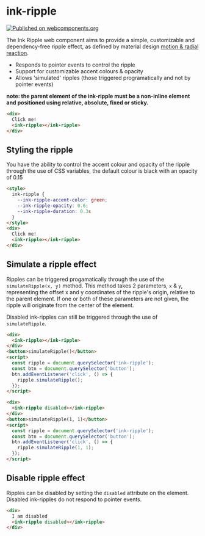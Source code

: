 # ink-ripple

[![Published on webcomponents.org](https://img.shields.io/badge/webcomponents.org-published-blue.svg)](https://www.webcomponents.org/element/alex-saunders/ink-ripple)

The Ink Ripple web component aims to provide a simple, customizable and dependency-free ripple effect, as defined by material design [motion & radial reaction](https://material.io/guidelines/motion/choreography.html#choreography-radial-reaction).

- Responds to pointer events to control the ripple
- Support for customizable accent colours & opacity
- Allows 'simulated' ripples (those triggered programatically and not by pointer events)

**note: the parent element of the ink-ripple must be a non-inline element and positioned using relative, absolute, fixed or sticky.**

<!--
```
<custom-element-demo>
  <template>
    <link rel="stylesheet" href="demo/styles.css">
    <script src="../webcomponentsjs/webcomponents-lite.js"></script>
    <script src="ink-ripple.js"></script>
    <next-code-block></next-code-block>
  </template>
</custom-element-demo>
```
-->
```html
<div>
  Click me!
  <ink-ripple></ink-ripple>
</div>
```

## Styling the ripple

You have the ability to control the accent colour and opacity of the ripple through the use of CSS variables, the default colour is black with an opacity of 0.15

<!--
```
<custom-element-demo>
  <template>
    <link rel="stylesheet" href="demo/styles.css">
    <script src="../webcomponentsjs/webcomponents-lite.js"></script>
    <script src="ink-ripple.js"></script>
    <next-code-block></next-code-block>
  </template>
</custom-element-demo>
```
-->
```html
<style>
  ink-ripple {
    --ink-ripple-accent-color: green;
    --ink-ripple-opacity: 0.6;
    --ink-ripple-duration: 0.3s
  }
</style>
<div>
  Click me!
  <ink-ripple></ink-ripple>
</div>
```

## Simulate a ripple effect

Ripples can be triggered progamatically through the use of the `simulateRipple(x, y)` method. This method takes 2 parameters, `x` & `y`, representing the offset x and y coordinates of the ripple's origin, relative to the parent element. If one or both of these parameters are not given, the ripple will originate from the center of the element.

Disabled ink-ripples can still be triggered through the use of `simulateRipple`.

<!--
```
<custom-element-demo>
  <template>
    <link rel="stylesheet" href="demo/styles.css">
    <script src="../webcomponentsjs/webcomponents-lite.js"></script>
    <script src="ink-ripple.js"></script>
    <next-code-block></next-code-block>
  </template>
</custom-element-demo>
```
-->
```html
<div>
  <ink-ripple></ink-ripple>
</div>
<button>simulateRipple()</button>
<script>
  const ripple = document.querySelector('ink-ripple');
  const btn = document.querySelector('button');
  btn.addEventListener('click', () => {
    ripple.simulateRipple();
  });
</script>
```

<!--
```
<custom-element-demo>
  <template>
    <link rel="stylesheet" href="demo/styles.css">
    <script src="../webcomponentsjs/webcomponents-lite.js"></script>
    <script src="ink-ripple.js"></script>
    <next-code-block></next-code-block>
  </template>
</custom-element-demo>
```
-->
```html
<div>
  <ink-ripple disabled></ink-ripple>
</div>
<button>simulateRipple(1, 1)</button>
<script>
  const ripple = document.querySelector('ink-ripple');
  const btn = document.querySelector('button');
  btn.addEventListener('click', () => {
    ripple.simulateRipple(1, 1);
  });
</script>
```

## Disable ripple effect

Ripples can be disabled by setting the `disabled` attribute on the element. Disabled ink-ripples do not respond to pointer events.

<!--
```
<custom-element-demo>
  <template>
    <link rel="stylesheet" href="demo/styles.css">
    <script src="../webcomponentsjs/webcomponents-lite.js"></script>
    <script src="ink-ripple.js"></script>
    <next-code-block></next-code-block>
  </template>
</custom-element-demo>
```
-->
```html
<div>
  I am disabled
  <ink-ripple disabled></ink-ripple>
</div>
```